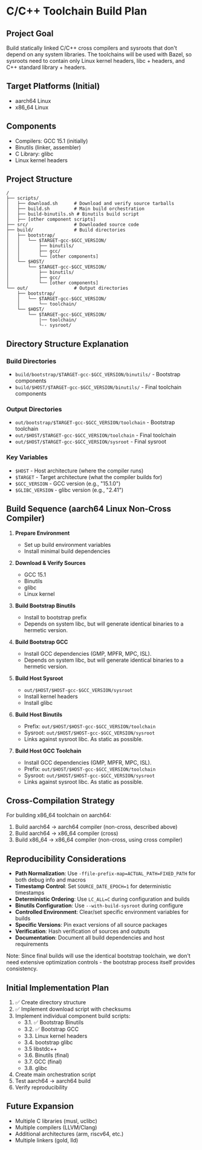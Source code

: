 # C/C++ Toolchain Build Plan

## Project Goal
Build statically linked C/C++ cross compilers and sysroots that don't depend on any system libraries. The toolchains will be used with Bazel, so sysroots need to contain only Linux kernel headers, libc + headers, and C++ standard library + headers.

## Target Platforms (Initial)
- aarch64 Linux
- x86_64 Linux

## Components
- Compilers: GCC 15.1 (initially)
- Binutils (linker, assembler)
- C Library: glibc
- Linux kernel headers

## Project Structure
```
/
├── scripts/
│   ├── download.sh      # Download and verify source tarballs
│   ├── build.sh         # Main build orchestration
│   ├── build-binutils.sh # Binutils build script
│   ├── [other component scripts]
├── src/                 # Downloaded source code
├── build/               # Build directories
│   ├── bootstrap/
│   │   └── $TARGET-gcc-$GCC_VERSION/
│   │       ├── binutils/
│   │       ├── gcc/
│   │       └── [other components]
│   └── $HOST/
│       └── $TARGET-gcc-$GCC_VERSION/
│           ├── binutils/
│           ├── gcc/
│           └── [other components]
└── out/                 # Output directories
    ├── bootstrap/
    │   └── $TARGET-gcc-$GCC_VERSION/
    │       └── toolchain/
    └── $HOST/
        └── $TARGET-gcc-$GCC_VERSION/
            |── toolchain/
            └-- sysroot/
```

## Directory Structure Explanation

### Build Directories
- `build/bootstrap/$TARGET-gcc-$GCC_VERSION/binutils/` - Bootstrap components
- `build/$HOST/$TARGET-gcc-$GCC_VERSION/binutils/` - Final toolchain components

### Output Directories
- `out/bootstrap/$TARGET-gcc-$GCC_VERSION/toolchain` - Bootstrap toolchain
- `out/$HOST/$TARGET-gcc-$GCC_VERSION/toolchain` - Final toolchain
- `out/$HOST/$TARGET-gcc-$GCC_VERSION/sysroot` - Final sysroot

### Key Variables
- `$HOST` - Host architecture (where the compiler runs)
- `$TARGET` - Target architecture (what the compiler builds for)
- `$GCC_VERSION` - GCC version (e.g., "15.1.0")
- `$GLIBC_VERSION` - glibc version (e.g., "2.41")

## Build Sequence (aarch64 Linux Non-Cross Compiler)

1. **Prepare Environment**
   - Set up build environment variables
   - Install minimal build dependencies

2. **Download & Verify Sources**
   - GCC 15.1
   - Binutils
   - glibc
   - Linux kernel

3. **Build Bootstrap Binutils**
   - Install to bootstrap prefix
   - Depends on system libc, but will generate identical binaries to a hermetic version.

4. **Build Bootstrap GCC**
   - Install GCC dependencies (GMP, MPFR, MPC, ISL).
   - Depends on system libc, but will generate identical binaries to a hermetic version.

5. **Build Host Sysroot**
   - `out/$HOST/$HOST-gcc-$GCC_VERSION/sysroot`
   - Install kernel headers
   - Install glibc

6. **Build Host Binutils**
   - Prefix: `out/$HOST/$HOST-gcc-$GCC_VERSION/toolchain`
   - Sysroot: `out/$HOST/$HOST-gcc-$GCC_VERSION/sysroot`
   - Links against sysroot libc. As static as possible.

7. **Build Host GCC Toolchain**
   - Install GCC dependencies (GMP, MPFR, MPC, ISL).
   - Prefix: `out/$HOST/$HOST-gcc-$GCC_VERSION/toolchain`
   - Sysroot: `out/$HOST/$HOST-gcc-$GCC_VERSION/sysroot`
   - Links against sysroot libc. As static as possible.

## Cross-Compilation Strategy

For building x86_64 toolchain on aarch64:
1. Build aarch64 → aarch64 compiler (non-cross, described above)
2. Build aarch64 → x86_64 compiler (cross)
3. Build x86_64 → x86_64 compiler (non-cross, using cross compiler)

## Reproducibility Considerations

- **Path Normalization**: Use `-ffile-prefix-map=ACTUAL_PATH=FIXED_PATH` for both debug info and macros
- **Timestamp Control**: Set `SOURCE_DATE_EPOCH=1` for deterministic timestamps
- **Deterministic Ordering**: Use `LC_ALL=C` during configuration and builds
- **Binutils Configuration**: Use `--with-build-sysroot` during configure
- **Controlled Environment**: Clear/set specific environment variables for builds
- **Specific Versions**: Pin exact versions of all source packages
- **Verification**: Hash verification of sources and outputs
- **Documentation**: Document all build dependencies and host requirements

Note: Since final builds will use the identical bootstrap toolchain, we don't need extensive optimization controls - the bootstrap process itself provides consistency.

## Initial Implementation Plan

1. ✅ Create directory structure
2. ✅ Implement download script with checksums
3. Implement individual component build scripts:
   - 3.1. ✅ Bootstrap Binutils
   - 3.2. ✅ Bootstrap GCC
   - 3.3. Linux kernel headers
   - 3.4. bootstrap glibc
   - 3.5  libstdc++
   - 3.6. Binutils (final)
   - 3.7. GCC (final)
   - 3.8. glibc
4. Create main orchestration script
5. Test aarch64 → aarch64 build
6. Verify reproducibility

## Future Expansion

- Multiple C libraries (musl, uclibc)
- Multiple compilers (LLVM/Clang)
- Additional architectures (arm, riscv64, etc.)
- Multiple linkers (gold, lld)
